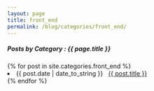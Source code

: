 ```yaml
---
layout: page
title: front_end
permalink: /blog/categories/front_end/
---
```


<h5> Posts by Category : {{ page.title }} </h5>

<div class="card">
{% for post in site.categories.front_end %}
 <li class="category-posts"><span>{{ post.date | date_to_string }}</span> &nbsp; <a href="{{ post.url }}">{{ post.title }}</a></li>
{% endfor %}
</div>